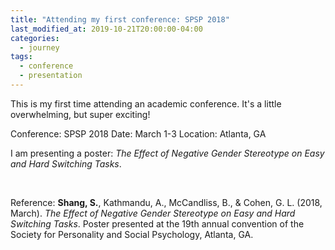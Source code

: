 ```yaml
---
title: "Attending my first conference: SPSP 2018"
last_modified_at: 2019-10-21T20:00:00-04:00
categories:
  - journey
tags:
  - conference
  - presentation
---
```


This is my first time attending an academic conference. It's a little overwhelming, but super exciting!

Conference: SPSP 2018
Date: March 1-3
Location: Atlanta, GA

I am presenting a poster: *The Effect of Negative Gender Stereotype on Easy and Hard Switching Tasks*.

<br>

Reference: 
**Shang, S.**, Kathmandu, A., McCandliss, B., & Cohen, G. L. (2018, March). *The Effect of Negative Gender Stereotype on Easy and Hard Switching Tasks*. Poster presented at the 19th annual convention of the Society for Personality and Social Psychology, Atlanta, GA.